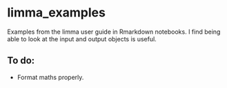 # limma_examples

Examples from the limma user guide in Rmarkdown notebooks.
I find being able to look at the input and output objects is useful.

## To do:

- Format maths properly.
